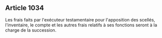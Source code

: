 Article 1034
----
Les frais faits par l'exécuteur testamentaire pour l'apposition des scellés,
l'inventaire, le compte et les autres frais relatifs à ses fonctions seront à la
charge de la succession.
